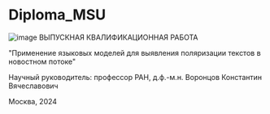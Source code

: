 # Diploma_MSU
![image](https://github.com/user-attachments/assets/c9187ed5-d3ff-438e-907f-a2f22f29624b)
ВЫПУСКНАЯ КВАЛИФИКАЦИОННАЯ РАБОТА

"Применение языковых моделей для выявления поляризации текстов в новостном потоке"

Научный руководитель:
профессор РАН, д.ф.-м.н.
Воронцов Константин Вячеславович

Москва, 2024
